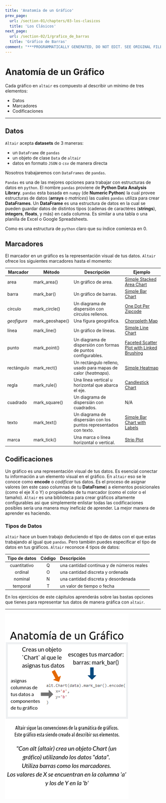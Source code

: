 ```yaml
---
title: 'Anatomía de un Gráfico'
prev_page:
  url: /section-01/chapters/03-los-clasicos
  title: 'Los Clásicos'
next_page:
  url: /section-02/1/grafico_de_barras
  title: 'Gráfico de Barras'
comment: "***PROGRAMMATICALLY GENERATED, DO NOT EDIT. SEE ORIGINAL FILES IN /content***"
---
```

Anatomía de un Gráfico
======================


Cada gráfico en `altair` es compuesto al describir un mínimo de tres elementos:
* Datos
* Marcadores
* Codificaciones

***

## Datos
`Altair` acepta __datasets__ de 3 maneras:
* un `DataFrame` de `pandas`
* un objeto de clase `Data` de `altair`
* datos en formato `JSON` o `csv` de manera directa

Nosotros trabajaremos con `DataFrames` de `pandas`. 

`Pandas` es una de las mejores opciones para trabajar con estructuras de datos en `python`. El nombre `pandas` proviene de __Python Data Analysis Library__. `pandas` esta basada en `numpy` (de __Numeric Python__) la cual provee estructuras de datos (__arrays__ o _matrices_) las cuales `pandas` utiliza para crear __DataFrames__. Un __DataFrame__ es una estructura de datos en la cual se pueden guardar datos de distintos tipos (cadenas de caractéres (__strings__), __integers__, __floats__, y más) en cada columna. Es similar a una tabla o una planilla de Excel o Google Spreadsheets. 

Como es una estructura de `python` claro que su índice comienza en 0.

## Marcadores

El marcador en un gráfico es la representación visual de tus datos. `Altair` ofrece los siguientes marcadores hasta el momento:

| Marcador  | Método          | Descripción                                      | Ejemplo                                   |
|-----------|-----------------|--------------------------------------------------|-------------------------------------------|
| area      | mark_area()     | Un gráfico de area.                              | [Simple Stacked Area Chart](https://altair-viz.github.io/gallery/simple_stacked_area_chart.html#gallery-simple-stacked-area-chart)|
| barra     | mark_bar()      | Un gráfico de barras.                            | [Simple Bar Chart](https://altair-viz.github.io/gallery/simple_bar_chart.html#gallery-simple-bar-chart)|
| círculo   | mark_circle()   | Un diagrama de dispersión con círculos rellenos. | [One Dot Per Zipcode](https://altair-viz.github.io/gallery/one_dot_per_zipcode.html#gallery-one-dot-per-zipcode)|
|_geofigura_| mark_geoshape() | Una fígura geográfica.                           | [Choropleth Map](https://altair-viz.github.io/gallery/choropleth.html#gallery-choropleth)|
| línea     | mark_line()     | Un gráfico de líneas.                            | [Simple Line Chart](https://altair-viz.github.io/gallery/simple_line_chart.html#gallery-simple-line-chart)|
| punto     | mark_point()    | Un diagrama de dispersión con formas de puntos configurables.   | [Faceted Scatter Plot with Linked Brushing](https://altair-viz.github.io/gallery/scatter_linked_brush.html#gallery-scatter-linked-brush)|
| rectángulo| mark_rect()     | Un rectángulo relleno, usado para mapas de calor (_heatmaps_).  | [Simple Heatmap](https://altair-viz.github.io/gallery/simple_heatmap.html#gallery-simple-heatmap)|
| regla     | mark_rule()     |Una línea vertical u horizontal que abarca el eje.| [Candlestick Chart](https://altair-viz.github.io/gallery/candlestick_chart.html#gallery-candlestick-chart)|
| cuadrado  | mark_square()   | Un diagrama de dispersián con cuadrados.         | N/A                                       |
| texto     | mark_text()     | Un diagrama de dispersián con los puntos representados con texto.  | [Simple Bar Chart with Labels](https://altair-viz.github.io/gallery/bar_chart_with_labels.html#gallery-bar-chart-with-labels)|
| marca     | mark_tick()     | Una marca o línea horizontal o vertical.         | [Strip Plot](https://altair-viz.github.io/gallery/strip_plot.html#gallery-strip-plot)|


## Codificaciones

Un gráfico es una representación visual de tus datos. Es esencial conectar tu información a un elemento visual en el gráfico. En `altair` eso se le conoce como __encode__ o _codificar_ tus datos. Es el proceso de asignar valores (en este caso columnas de tu __DataFrame__) a elementos posicionales (como el eje X o Y) o propiedades de tu marcador (como el color o el tamaño). 
`Altair` es una biblioteca para crear gráficos altamente configurables asi que simplemente enlistar todas las codificaciones posibles sería una manera muy ineficáz de aprender. La mejor manera de aprender es haciendo.

### Tipos de Datos

`altair` hace un buen trabajo deduciendo el tipo de datos con el que estas trabajando al igual que `pandas`. Pero también puedes especificar el tipo de datos en tus gráficos. `Altair` reconoce 4 tipos de datos:

| Tipo de datos | Código |                Descripción                | 
|:-------------:|:------:|:------------------------------------------|
| cuantitativo  |    Q   | una cantidad continua y de números reales | 
| ordinal       |    O   | una cantidad discreta y ordenada          |
| nominal       |    N   | una cantidad discreta y desordenada       |
| temporal      |    T   | un valor de tiempo o fecha                |

En los ejercicios de este cápitulos aprenderás sobre las bastas opciones que tienes para representar tus datos de manera gráfica con `altair`. 

***


![anatomia de un grafico](../images/chapter-02/anatomia-de-un-grafico.png)